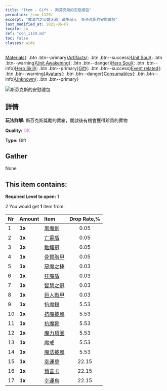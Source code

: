 ```yaml
---
title: "Item - Gift - 斯芬克斯的安慰禮包"
permalink: /con_1129/
excerpt: "魔法门之英雄无敌：战争纪元  斯芬克斯的安慰禮包"
last_modified_at: 2021-06-07
locale: cn
ref: "con_1129.md"
toc: false
classes: wide
---
```

 [Materials](/ItemsCN/){: .btn .btn--primary}[Artifacts](/ItemsCN/Artifacts/){: .btn .btn--success}[Unit Soul](/ItemsCN/UnitSoul/){: .btn .btn--warning}[Unit Awakening](/ItemsCN/UnitAwakening/){: .btn .btn--danger}[Hero Soul](/ItemsCN/HeroSoul/){: .btn .btn--info}[Hero Skill](/ItemsCN/HeroSkill/){: .btn .btn--primary}[Gift](/ItemsCN/Gift/){: .btn .btn--success}[Event related](/ItemsCN/Events/){: .btn .btn--warning}[Avatars](/ItemsCN/Avatars/){: .btn .btn--danger}[Consumables](/ItemsCN/Consumables/){: .btn .btn--info}[Unknown](/ItemsCN/Unknown/){: .btn .btn--primary}

 ![斯芬克斯的安慰禮包](/images/t/i_907002.png)

## 詳情
 **玩法詳解:** 斯芬克斯獎勵的寶箱，開啟後有機會獲得珍貴的寶物

 **Quality:** <span style="color: #DA70D6">OK</span>

 **Type:** Gift

## Gather

  None

## This item contains:

 **Required Level to open:** 1

 2 You would get **1** item  from:

  | Nr | Amount |     Item    | Drop Rate,% |
  |:---|:-------|:------------|:---------:|
  | 1 |  **1x** | [黑魔劍](/cn/Items/art_121/) | 0.05 | 
  | 2 |  **1x** | [亡靈盾](/cn/Items/art_122/) | 0.05 | 
  | 3 |  **1x** | [骷髏冠](/cn/Items/art_123/) | 0.05 | 
  | 4 |  **1x** | [骨質胸甲](/cn/Items/art_124/) | 0.05 | 
  | 5 |  **1x** | [惡魔之棒](/cn/Items/art_125/) | 0.03 | 
  | 6 |  **1x** | [狂魔盾](/cn/Items/art_126/) | 0.03 | 
  | 7 |  **1x** | [智慧之冠](/cn/Items/art_127/) | 0.03 | 
  | 8 |  **1x** | [巨人戰甲](/cn/Items/art_128/) | 0.03 | 
  | 9 |  **1x** | [抗魔鏈](/cn/Items/art_118/) | 5.53 | 
  | 10 |  **1x** | [抗魔披風](/cn/Items/art_119/) | 5.53 | 
  | 11 |  **1x** | [抗魔靴](/cn/Items/art_120/) | 5.53 | 
  | 12 |  **1x** | [魔力項圈](/cn/Items/art_115/) | 5.53 | 
  | 13 |  **1x** | [魔戒](/cn/Items/art_116/) | 5.53 | 
  | 14 |  **1x** | [魔法披風](/cn/Items/art_117/) | 5.53 | 
  | 15 |  **1x** | [幸運草](/cn/Items/art_109/) | 22.15 | 
  | 16 |  **1x** | [預言卡](/cn/Items/art_110/) | 22.15 | 
  | 17 |  **1x** | [幸運鳥](/cn/Items/art_111/) | 22.15 | 
